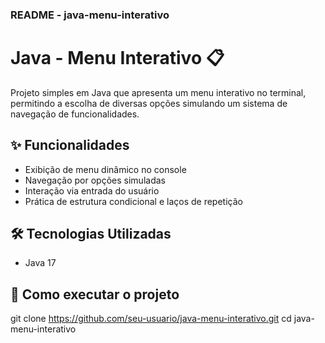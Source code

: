 ### README - java-menu-interativo

# Java - Menu Interativo 📋

Projeto simples em Java que apresenta um menu interativo no terminal, permitindo a escolha de diversas opções simulando um sistema de navegação de funcionalidades.

## ✨ Funcionalidades

- Exibição de menu dinâmico no console
- Navegação por opções simuladas
- Interação via entrada do usuário
- Prática de estrutura condicional e laços de repetição

## 🛠️ Tecnologias Utilizadas

- Java 17

## 🚀 Como executar o projeto

git clone https://github.com/seu-usuario/java-menu-interativo.git
cd java-menu-interativo
